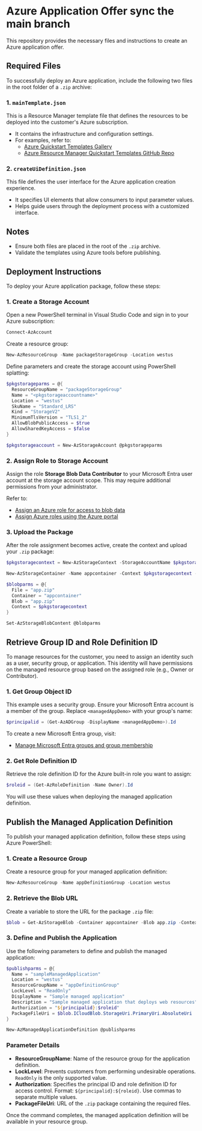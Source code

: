 
# Azure Application Offer sync the main branch

This repository provides the necessary files and instructions to create an Azure application offer.

## Required Files

To successfully deploy an Azure application, include the following two files in the root folder of a `.zip` archive:

### 1. `mainTemplate.json`
This is a Resource Manager template file that defines the resources to be deployed into the customer's Azure subscription.

- It contains the infrastructure and configuration settings.
- For examples, refer to:
  - [Azure Quickstart Templates Gallery](https://azure.microsoft.com/en-us/resources/templates/)
  - [Azure Resource Manager Quickstart Templates GitHub Repo](https://github.com/Azure/azure-quickstart-templates)

### 2. `createUiDefinition.json`
This file defines the user interface for the Azure application creation experience.

- It specifies UI elements that allow consumers to input parameter values.
- Helps guide users through the deployment process with a customized interface.

## Notes
- Ensure both files are placed in the root of the `.zip` archive.
- Validate the templates using Azure tools before publishing.



## Deployment Instructions

To deploy your Azure application package, follow these steps:

### 1. Create a Storage Account
Open a new PowerShell terminal in Visual Studio Code and sign in to your Azure subscription:

```powershell
Connect-AzAccount
```

Create a resource group:

```powershell
New-AzResourceGroup -Name packageStorageGroup -Location westus
```

Define parameters and create the storage account using PowerShell splatting:

```powershell
$pkgstorageparms = @{
  ResourceGroupName = "packageStorageGroup"
  Name = "<pkgstorageaccountname>"
  Location = "westus"
  SkuName = "Standard_LRS"
  Kind = "StorageV2"
  MinimumTlsVersion = "TLS1_2"
  AllowBlobPublicAccess = $true
  AllowSharedKeyAccess = $false
}

$pkgstorageaccount = New-AzStorageAccount @pkgstorageparms
```

### 2. Assign Role to Storage Account
Assign the role **Storage Blob Data Contributor** to your Microsoft Entra user account at the storage account scope. This may require additional permissions from your administrator.

Refer to:
- [Assign an Azure role for access to blob data](https://learn.microsoft.com/en-us/azure/role-based-access-control/blob-access)
- [Assign Azure roles using the Azure portal](https://learn.microsoft.com/en-us/azure/role-based-access-control/role-assignments-portal)

### 3. Upload the Package
After the role assignment becomes active, create the context and upload your `.zip` package:

```powershell
$pkgstoragecontext = New-AzStorageContext -StorageAccountName $pkgstorageaccount.StorageAccountName -UseConnectedAccount

New-AzStorageContainer -Name appcontainer -Context $pkgstoragecontext -Permission blob

$blobparms = @{
  File = "app.zip"
  Container = "appcontainer"
  Blob = "app.zip"
  Context = $pkgstoragecontext
}

Set-AzStorageBlobContent @blobparms
```


## Retrieve Group ID and Role Definition ID

To manage resources for the customer, you need to assign an identity such as a user, security group, or application. This identity will have permissions on the managed resource group based on the assigned role (e.g., Owner or Contributor).

### 1. Get Group Object ID
This example uses a security group. Ensure your Microsoft Entra account is a member of the group.
Replace `<managedAppDemo>` with your group's name:

```powershell
$principalid = (Get-AzADGroup -DisplayName <managedAppDemo>).Id
```

To create a new Microsoft Entra group, visit:
- [Manage Microsoft Entra groups and group membership](https://learn.microsoft.com/en-us/entra/identity/groups/groups-overview)

### 2. Get Role Definition ID
Retrieve the role definition ID for the Azure built-in role you want to assign:

```powershell
$roleid = (Get-AzRoleDefinition -Name Owner).Id
```

You will use these values when deploying the managed application definition.


## Publish the Managed Application Definition

To publish your managed application definition, follow these steps using Azure PowerShell:

### 1. Create a Resource Group
Create a resource group for your managed application definition:

```powershell
New-AzResourceGroup -Name appDefinitionGroup -Location westus
```

### 2. Retrieve the Blob URL
Create a variable to store the URL for the package `.zip` file:

```powershell
$blob = Get-AzStorageBlob -Container appcontainer -Blob app.zip -Context $pkgstoragecontext
```

### 3. Define and Publish the Application
Use the following parameters to define and publish the managed application:

```powershell
$publishparms = @{
  Name = "sampleManagedApplication"
  Location = "westus"
  ResourceGroupName = "appDefinitionGroup"
  LockLevel = "ReadOnly"
  DisplayName = "Sample managed application"
  Description = "Sample managed application that deploys web resources"
  Authorization = "${principalid}:$roleid"
  PackageFileUri = $blob.ICloudBlob.StorageUri.PrimaryUri.AbsoluteUri
}

New-AzManagedApplicationDefinition @publishparms
```

### Parameter Details
- **ResourceGroupName**: Name of the resource group for the application definition.
- **LockLevel**: Prevents customers from performing undesirable operations. `ReadOnly` is the only supported value.
- **Authorization**: Specifies the principal ID and role definition ID for access control. Format: `${principalid}:${roleid}`. Use commas to separate multiple values.
- **PackageFileUri**: URL of the `.zip` package containing the required files.

Once the command completes, the managed application definition will be available in your resource group.
